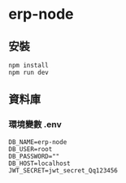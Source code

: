 # erp-node

## 安裝

```
npm install
npm run dev
```

## 資料庫

### 環境變數 .env

```
DB_NAME=erp-node
DB_USER=root
DB_PASSWORD=""
DB_HOST=localhost
JWT_SECRET=jwt_secret_Qq123456
```

